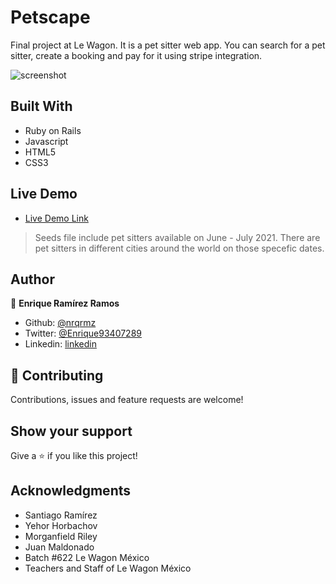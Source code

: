 # Petscape

Final project at Le Wagon. It is a pet sitter web app. You can search for a pet sitter, create a booking and pay for it using stripe integration.

![screenshot](app/assets/images/catfamily6.jpg)

## Built With

- Ruby on Rails
- Javascript
- HTML5
- CSS3

## Live Demo

- [Live Demo Link](http://www.petscape.club/)
> Seeds file include pet sitters available on June - July 2021. There are pet sitters in different cities around the world on those specefic dates.

## Author

👤 **Enrique Ramírez Ramos**

- Github: [@nrqrmz]( https://github.com/nrqrmz)
- Twitter: [@Enrique93407289 ](https://twitter.com/Enrique93407289)
- Linkedin: [linkedin](https://www.linkedin.com/in/enrique-ramirez-6157b11aa/)

## 🤝 Contributing

Contributions, issues and feature requests are welcome!

## Show your support

Give a ⭐️ if you like this project!

## Acknowledgments

- Santiago Ramírez
- Yehor Horbachov
- Morganfield Riley
- Juan Maldonado
- Batch #622 Le Wagon México
- Teachers and Staff of Le Wagon México
